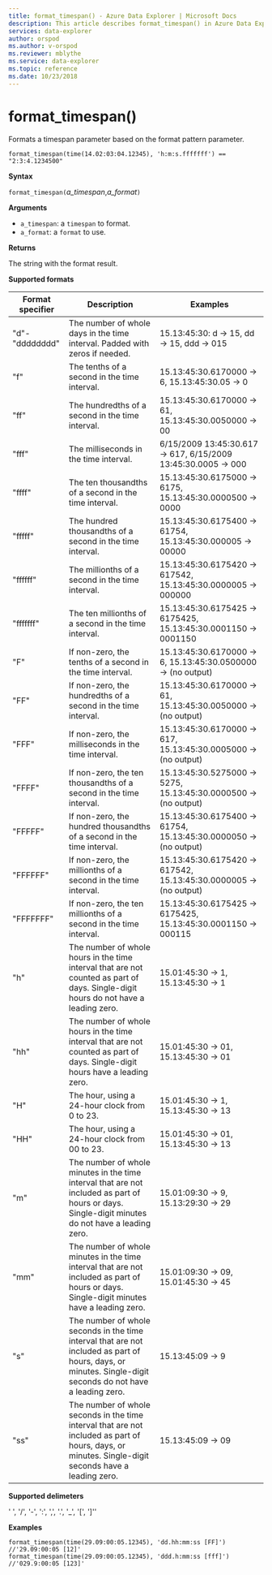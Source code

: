 ```yaml
---
title: format_timespan() - Azure Data Explorer | Microsoft Docs
description: This article describes format_timespan() in Azure Data Explorer.
services: data-explorer
author: orspod
ms.author: v-orspod
ms.reviewer: mblythe
ms.service: data-explorer
ms.topic: reference
ms.date: 10/23/2018
---
```

# format_timespan()

Formats a timespan parameter based on the format pattern parameter.

```kusto
format_timespan(time(14.02:03:04.12345), 'h:m:s.fffffff') == "2:3:4.1234500"
```

**Syntax**

`format_timespan(`*a_timespan*,*a_format*`)`

**Arguments**

* `a_timespan`: a `timespan` to format.
* `a_format`: a `format` to use.

**Returns**

The string with the format result.

**Supported formats**

|Format specifier	|Description	|Examples
|---|---|---
|"d"-"dddddddd"	|The number of whole days in the time interval. Padded with zeros if needed.|	15.13:45:30: d -> 15, dd -> 15, ddd -> 015
|"f"	|The tenths of a second in the time interval. |15.13:45:30.6170000 -> 6, 15.13:45:30.05 -> 0
|"ff"	|The hundredths of a second in the time interval. |15.13:45:30.6170000 -> 61, 15.13:45:30.0050000 -> 00
|"fff"	|The milliseconds in the time interval. |6/15/2009 13:45:30.617 -> 617, 6/15/2009 13:45:30.0005 -> 000
|"ffff"	|The ten thousandths of a second in the time interval. |15.13:45:30.6175000 -> 6175, 15.13:45:30.0000500 -> 0000
|"fffff"	|The hundred thousandths of a second in the time interval. |15.13:45:30.6175400 -> 61754, 15.13:45:30.000005 -> 00000
|"ffffff"	|The millionths of a second in the time interval. |15.13:45:30.6175420 -> 617542, 15.13:45:30.0000005 -> 000000
|"fffffff"	|The ten millionths of a second in the time interval. |15.13:45:30.6175425 -> 6175425, 15.13:45:30.0001150 -> 0001150
|"F"	|If non-zero, the tenths of a second in the time interval. |15.13:45:30.6170000 -> 6, 15.13:45:30.0500000 -> (no output)
|"FF"	|If non-zero, the hundredths of a second in the time interval. |15.13:45:30.6170000 -> 61, 15.13:45:30.0050000 -> (no output)
|"FFF"	|If non-zero, the milliseconds in the time interval. |15.13:45:30.6170000 -> 617, 15.13:45:30.0005000 -> (no output)
|"FFFF"	|If non-zero, the ten thousandths of a second in the time interval. |15.13:45:30.5275000 -> 5275, 15.13:45:30.0000500 -> (no output)
|"FFFFF"	|If non-zero, the hundred thousandths of a second in the time interval. |15.13:45:30.6175400 -> 61754, 15.13:45:30.0000050 -> (no output)
|"FFFFFF"	|If non-zero, the millionths of a second in the time interval. |15.13:45:30.6175420 -> 617542, 15.13:45:30.0000005 -> (no output)
|"FFFFFFF"	|If non-zero, the ten millionths of a second in the time interval. |15.13:45:30.6175425 -> 6175425, 15.13:45:30.0001150 -> 000115
|"h"	|The number of whole hours in the time interval that are not counted as part of days. Single-digit hours do not have a leading zero. |15.01:45:30 -> 1, 15.13:45:30 -> 1
|"hh"	|The number of whole hours in the time interval that are not counted as part of days. Single-digit hours have a leading zero. |15.01:45:30 -> 01, 15.13:45:30 -> 01
|"H"	|The hour, using a 24-hour clock from 0 to 23. |15.01:45:30 -> 1, 15.13:45:30 -> 13
|"HH"	|The hour, using a 24-hour clock from 00 to 23. |15.01:45:30 -> 01, 15.13:45:30 -> 13
|"m"	|The number of whole minutes in the time interval that are not included as part of hours or days. Single-digit minutes do not have a leading zero. |15.01:09:30 -> 9, 15.13:29:30 -> 29
|"mm"	|The number of whole minutes in the time interval that are not included as part of hours or days. Single-digit minutes have a leading zero. |15.01:09:30 -> 09, 15.01:45:30 -> 45
|"s"	|The number of whole seconds in the time interval that are not included as part of hours, days, or minutes. Single-digit seconds do not have a leading zero. |15.13:45:09 -> 9
|"ss"	|The number of whole seconds in the time interval that are not included as part of hours, days, or minutes. Single-digit seconds have a leading zero. |15.13:45:09 -> 09


**Supported delimeters**

' ', '/', '-', ':', ',', '.', '_', '[', ']''

**Examples**

```kusto
format_timespan(time(29.09:00:05.12345), 'dd.hh:mm:ss [FF]')  //'29.09:00:05 [12]'
format_timespan(time(29.09:00:05.12345), 'ddd.h:mm:ss [fff]') //'029.9:00:05 [123]'
```